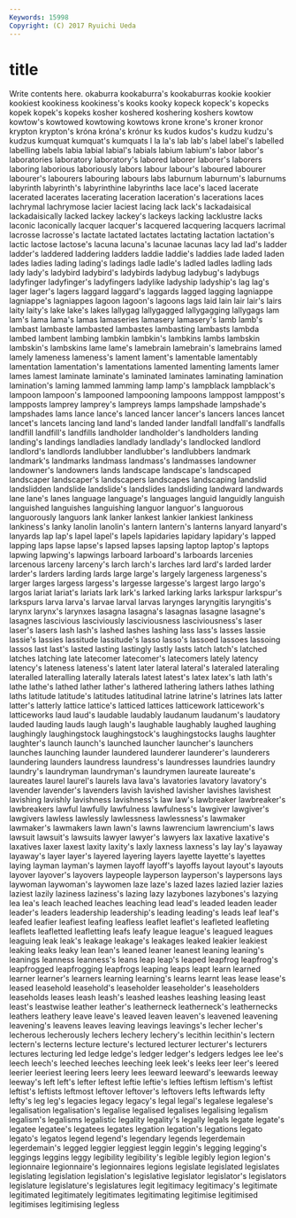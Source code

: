 ```yaml
---
Keywords: 15998 
Copyright: (C) 2017 Ryuichi Ueda
---
```


# title

Write contents here.
okaburra kookaburra's kookaburras kookie kookier kookiest kookiness kookiness's
kooks kooky kopeck kopeck's kopecks kopek kopek's kopeks kosher koshered
koshering koshers kowtow kowtow's kowtowed kowtowing kowtows krone krone's kroner
kronor krypton krypton's króna króna's krónur ks kudos kudos's kudzu
kudzu's kudzus kumquat kumquat's kumquats l la la's lab lab's
label label's labelled labelling labels labia labial labial's labials labium
labium's labor labor's laboratories laboratory laboratory's labored laborer laborer's laborers
laboring laborious laboriously labors labour labour's laboured labourer labourer's labourers
labouring labours labs laburnum laburnum's laburnums labyrinth labyrinth's labyrinthine labyrinths
lace lace's laced lacerate lacerated lacerates lacerating laceration laceration's lacerations
laces lachrymal lachrymose lacier laciest lacing lack lack's lackadaisical lackadaisically
lacked lackey lackey's lackeys lacking lacklustre lacks laconic laconically lacquer
lacquer's lacquered lacquering lacquers lacrimal lacrosse lacrosse's lactate lactated lactates
lactating lactation lactation's lactic lactose lactose's lacuna lacuna's lacunae lacunas
lacy lad lad's ladder ladder's laddered laddering ladders laddie laddie's
laddies lade laded laden lades ladies lading lading's ladings ladle
ladle's ladled ladles ladling lads lady lady's ladybird ladybird's ladybirds
ladybug ladybug's ladybugs ladyfinger ladyfinger's ladyfingers ladylike ladyship ladyship's lag
lag's lager lager's lagers laggard laggard's laggards lagged lagging lagniappe
lagniappe's lagniappes lagoon lagoon's lagoons lags laid lain lair lair's
lairs laity laity's lake lake's lakes lallygag lallygagged lallygagging lallygags
lam lam's lama lama's lamas lamaseries lamasery lamasery's lamb lamb's
lambast lambaste lambasted lambastes lambasting lambasts lambda lambed lambent lambing
lambkin lambkin's lambkins lambs lambskin lambskin's lambskins lame lame's lamebrain
lamebrain's lamebrains lamed lamely lameness lameness's lament lament's lamentable lamentably
lamentation lamentation's lamentations lamented lamenting laments lamer lames lamest laminate
laminate's laminated laminates laminating lamination lamination's laming lammed lamming lamp
lamp's lampblack lampblack's lampoon lampoon's lampooned lampooning lampoons lamppost lamppost's
lampposts lamprey lamprey's lampreys lamps lampshade lampshade's lampshades lams lance
lance's lanced lancer lancer's lancers lances lancet lancet's lancets lancing
land land's landed lander landfall landfall's landfalls landfill landfill's landfills
landholder landholder's landholders landing landing's landings landladies landlady landlady's landlocked
landlord landlord's landlords landlubber landlubber's landlubbers landmark landmark's landmarks landmass
landmass's landmasses landowner landowner's landowners lands landscape landscape's landscaped landscaper
landscaper's landscapers landscapes landscaping landslid landslidden landslide landslide's landslides landsliding
landward landwards lane lane's lanes language language's languages languid languidly
languish languished languishes languishing languor languor's languorous languorously languors lank
lanker lankest lankier lankiest lankiness lankiness's lanky lanolin lanolin's lantern
lantern's lanterns lanyard lanyard's lanyards lap lap's lapel lapel's lapels
lapidaries lapidary lapidary's lapped lapping laps lapse lapse's lapsed lapses
lapsing laptop laptop's laptops lapwing lapwing's lapwings larboard larboard's larboards
larcenies larcenous larceny larceny's larch larch's larches lard lard's larded
larder larder's larders larding lards large large's largely largeness largeness's
larger larges largess largess's largesse largesse's largest largo largo's largos
lariat lariat's lariats lark lark's larked larking larks larkspur larkspur's
larkspurs larva larva's larvae larval larvas larynges laryngitis laryngitis's larynx
larynx's larynxes lasagna lasagna's lasagnas lasagne lasagne's lasagnes lascivious lasciviously
lasciviousness lasciviousness's laser laser's lasers lash lash's lashed lashes lashing
lass lass's lasses lassie lassie's lassies lassitude lassitude's lasso lasso's
lassoed lassoes lassoing lassos last last's lasted lasting lastingly lastly
lasts latch latch's latched latches latching late latecomer latecomer's latecomers
lately latency latency's lateness lateness's latent later lateral lateral's lateraled
lateraling lateralled lateralling laterally laterals latest latest's latex latex's lath
lath's lathe lathe's lathed lather lather's lathered lathering lathers lathes
lathing laths latitude latitude's latitudes latitudinal latrine latrine's latrines lats
latter latter's latterly lattice lattice's latticed lattices latticework latticework's latticeworks
laud laud's laudable laudably laudanum laudanum's laudatory lauded lauding lauds
laugh laugh's laughable laughably laughed laughing laughingly laughingstock laughingstock's laughingstocks
laughs laughter laughter's launch launch's launched launcher launcher's launchers launches
launching launder laundered launderer launderer's launderers laundering launders laundress laundress's
laundresses laundries laundry laundry's laundryman laundryman's laundrymen laureate laureate's laureates
laurel laurel's laurels lava lava's lavatories lavatory lavatory's lavender lavender's
lavenders lavish lavished lavisher lavishes lavishest lavishing lavishly lavishness lavishness's
law law's lawbreaker lawbreaker's lawbreakers lawful lawfully lawfulness lawfulness's lawgiver
lawgiver's lawgivers lawless lawlessly lawlessness lawlessness's lawmaker lawmaker's lawmakers lawn
lawn's lawns lawrencium lawrencium's laws lawsuit lawsuit's lawsuits lawyer lawyer's
lawyers lax laxative laxative's laxatives laxer laxest laxity laxity's laxly
laxness laxness's lay lay's layaway layaway's layer layer's layered layering
layers layette layette's layettes laying layman layman's laymen layoff layoff's
layoffs layout layout's layouts layover layover's layovers laypeople layperson layperson's
laypersons lays laywoman laywoman's laywomen laze laze's lazed lazes lazied
lazier lazies laziest lazily laziness laziness's lazing lazy lazybones lazybones's
lazying lea lea's leach leached leaches leaching lead lead's leaded
leaden leader leader's leaders leadership leadership's leading leading's leads leaf
leaf's leafed leafier leafiest leafing leafless leaflet leaflet's leafleted leafleting
leaflets leafletted leafletting leafs leafy league league's leagued leagues leaguing
leak leak's leakage leakage's leakages leaked leakier leakiest leaking leaks
leaky lean lean's leaned leaner leanest leaning leaning's leanings leanness
leanness's leans leap leap's leaped leapfrog leapfrog's leapfrogged leapfrogging leapfrogs
leaping leaps leapt learn learned learner learner's learners learning learning's
learns learnt leas lease lease's leased leasehold leasehold's leaseholder leaseholder's
leaseholders leaseholds leases leash leash's leashed leashes leashing leasing least
least's leastwise leather leather's leatherneck leatherneck's leathernecks leathers leathery leave
leave's leaved leaven leaven's leavened leavening leavening's leavens leaves leaving
leavings leavings's lecher lecher's lecherous lecherously lechers lechery lechery's lecithin
lecithin's lectern lectern's lecterns lecture lecture's lectured lecturer lecturer's lecturers
lectures lecturing led ledge ledge's ledger ledger's ledgers ledges lee
lee's leech leech's leeched leeches leeching leek leek's leeks leer
leer's leered leerier leeriest leering leers leery lees leeward leeward's
leewards leeway leeway's left left's lefter leftest leftie leftie's lefties
leftism leftism's leftist leftist's leftists leftmost leftover leftover's leftovers lefts
leftwards lefty lefty's leg leg's legacies legacy legacy's legal legal's
legalese legalese's legalisation legalisation's legalise legalised legalises legalising legalism legalism's
legalisms legalistic legality legality's legally legals legate legate's legatee legatee's
legatees legates legation legation's legations legato legato's legatos legend legend's
legendary legends legerdemain legerdemain's legged leggier leggiest leggin leggin's legging
legging's leggings leggins leggy legibility legibility's legible legibly legion legion's
legionnaire legionnaire's legionnaires legions legislate legislated legislates legislating legislation legislation's
legislative legislator legislator's legislators legislature legislature's legislatures legit legitimacy legitimacy's
legitimate legitimated legitimately legitimates legitimating legitimise legitimised legitimises legitimising legless
